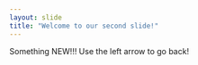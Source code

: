 ```yaml
---
layout: slide
title: "Welcome to our second slide!"
---
```

Something NEW!!!
Use the left arrow to go back!